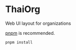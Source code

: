 # ThaiOrg
Web UI layout for organizations

[pnpm](https://pnpm.io/) is recommended.

```
pnpm install
```
